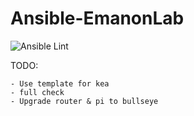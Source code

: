 # Ansible-EmanonLab
![Ansible
Lint](https://github.com/EmanonUser/Ansible-EmanonLab/actions/workflows/ansible-lint.yml/badge.svg)

TODO:
 
    - Use template for kea
    - full check
    - Upgrade router & pi to bullseye